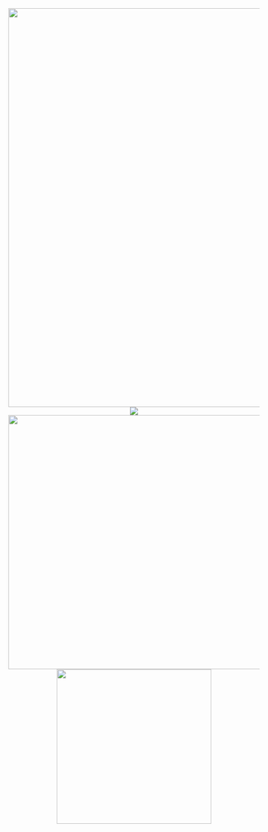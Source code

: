<div align="center">
<a href="https://github.com/HyZxx/"><img src="https://github-readme-activity-graph.vercel.app/graph?username=HyZxx&theme=high-contrast"width="800"></a>
</div>

<div align="center">
<a href="https://github.com/HyZxx/"><img src="https://capsule-render.vercel.app/api?type=rect&color=FFFFFF&height=3&section=header&%20render">
</a>

<div align="center"> 
<a href="https://github.com/HyZxx/"><img src="https://github-readme-stats.vercel.app/api?username=HyZxx&include_all_commits=true&show_icons=true&theme=dark&icon_color=FFFFFF"width="510"></a>
<a href="https://github.com/HyZxx/"><img src="https://github-readme-stats.vercel.app/api/top-langs/?username=HyZxx&layout=compact&theme=dark"width="310"></a>
</div>



